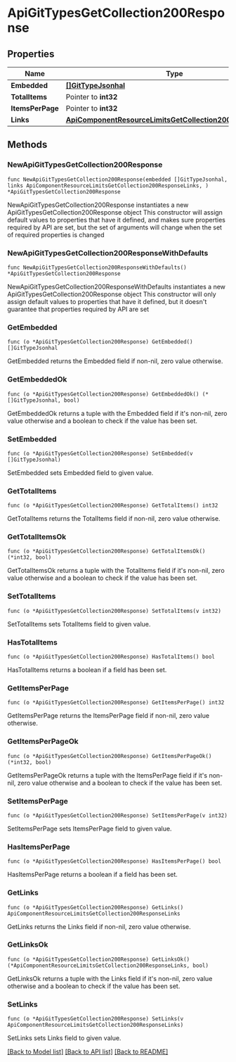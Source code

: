 # ApiGitTypesGetCollection200Response

## Properties

Name | Type | Description | Notes
------------ | ------------- | ------------- | -------------
**Embedded** | [**[]GitTypeJsonhal**](GitTypeJsonhal.md) |  | 
**TotalItems** | Pointer to **int32** |  | [optional] 
**ItemsPerPage** | Pointer to **int32** |  | [optional] 
**Links** | [**ApiComponentResourceLimitsGetCollection200ResponseLinks**](ApiComponentResourceLimitsGetCollection200ResponseLinks.md) |  | 

## Methods

### NewApiGitTypesGetCollection200Response

`func NewApiGitTypesGetCollection200Response(embedded []GitTypeJsonhal, links ApiComponentResourceLimitsGetCollection200ResponseLinks, ) *ApiGitTypesGetCollection200Response`

NewApiGitTypesGetCollection200Response instantiates a new ApiGitTypesGetCollection200Response object
This constructor will assign default values to properties that have it defined,
and makes sure properties required by API are set, but the set of arguments
will change when the set of required properties is changed

### NewApiGitTypesGetCollection200ResponseWithDefaults

`func NewApiGitTypesGetCollection200ResponseWithDefaults() *ApiGitTypesGetCollection200Response`

NewApiGitTypesGetCollection200ResponseWithDefaults instantiates a new ApiGitTypesGetCollection200Response object
This constructor will only assign default values to properties that have it defined,
but it doesn't guarantee that properties required by API are set

### GetEmbedded

`func (o *ApiGitTypesGetCollection200Response) GetEmbedded() []GitTypeJsonhal`

GetEmbedded returns the Embedded field if non-nil, zero value otherwise.

### GetEmbeddedOk

`func (o *ApiGitTypesGetCollection200Response) GetEmbeddedOk() (*[]GitTypeJsonhal, bool)`

GetEmbeddedOk returns a tuple with the Embedded field if it's non-nil, zero value otherwise
and a boolean to check if the value has been set.

### SetEmbedded

`func (o *ApiGitTypesGetCollection200Response) SetEmbedded(v []GitTypeJsonhal)`

SetEmbedded sets Embedded field to given value.


### GetTotalItems

`func (o *ApiGitTypesGetCollection200Response) GetTotalItems() int32`

GetTotalItems returns the TotalItems field if non-nil, zero value otherwise.

### GetTotalItemsOk

`func (o *ApiGitTypesGetCollection200Response) GetTotalItemsOk() (*int32, bool)`

GetTotalItemsOk returns a tuple with the TotalItems field if it's non-nil, zero value otherwise
and a boolean to check if the value has been set.

### SetTotalItems

`func (o *ApiGitTypesGetCollection200Response) SetTotalItems(v int32)`

SetTotalItems sets TotalItems field to given value.

### HasTotalItems

`func (o *ApiGitTypesGetCollection200Response) HasTotalItems() bool`

HasTotalItems returns a boolean if a field has been set.

### GetItemsPerPage

`func (o *ApiGitTypesGetCollection200Response) GetItemsPerPage() int32`

GetItemsPerPage returns the ItemsPerPage field if non-nil, zero value otherwise.

### GetItemsPerPageOk

`func (o *ApiGitTypesGetCollection200Response) GetItemsPerPageOk() (*int32, bool)`

GetItemsPerPageOk returns a tuple with the ItemsPerPage field if it's non-nil, zero value otherwise
and a boolean to check if the value has been set.

### SetItemsPerPage

`func (o *ApiGitTypesGetCollection200Response) SetItemsPerPage(v int32)`

SetItemsPerPage sets ItemsPerPage field to given value.

### HasItemsPerPage

`func (o *ApiGitTypesGetCollection200Response) HasItemsPerPage() bool`

HasItemsPerPage returns a boolean if a field has been set.

### GetLinks

`func (o *ApiGitTypesGetCollection200Response) GetLinks() ApiComponentResourceLimitsGetCollection200ResponseLinks`

GetLinks returns the Links field if non-nil, zero value otherwise.

### GetLinksOk

`func (o *ApiGitTypesGetCollection200Response) GetLinksOk() (*ApiComponentResourceLimitsGetCollection200ResponseLinks, bool)`

GetLinksOk returns a tuple with the Links field if it's non-nil, zero value otherwise
and a boolean to check if the value has been set.

### SetLinks

`func (o *ApiGitTypesGetCollection200Response) SetLinks(v ApiComponentResourceLimitsGetCollection200ResponseLinks)`

SetLinks sets Links field to given value.



[[Back to Model list]](../README.md#documentation-for-models) [[Back to API list]](../README.md#documentation-for-api-endpoints) [[Back to README]](../README.md)


